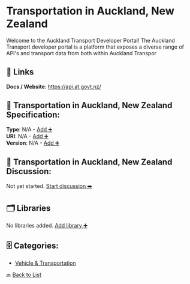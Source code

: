 # Transportation in Auckland, New Zealand

Welcome to the Auckland Transport Developer Portal! The Auckland Transport developer portal is a platform that exposes a diverse range of API's and transport data from both within Auckland Transpor

##  🔗 Links
**Docs / Website**: https://api.at.govt.nz/

## 🧬 Transportation in Auckland, New Zealand Specification:
**Type**: N/A - [Add ➕](https://github.com/apis-list/apis-list/edit/main/apis.yaml#L19644)  
**URI**: N/A - [Add ➕](https://github.com/apis-list/apis-list/edit/main/apis.yaml#L19644)  
**Version**: N/A - [Add ➕](https://github.com/apis-list/apis-list/edit/main/apis.yaml#L19644)

## 💬 Transportation in Auckland, New Zealand Discussion:
Not yet started. [Start discussion ➡️](https://github.com/apis-list/apis-list/discussions/new)

## 🗂️ Libraries

No libraries added. [Add library ➕](https://github.com/apis-list/apis-list/edit/main/apis.yaml#L19644)    


## 🗄️ Categories:
- [Vehicle & Transportation](https://github.com/apis-list/apis-list#vehicle--transportation-)

🔙  [Back to List](https://github.com/apis-list/apis-list)
